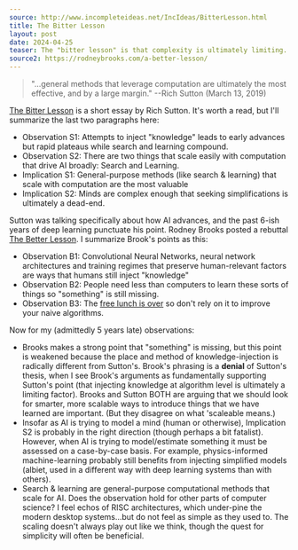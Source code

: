 ```yaml
---
source: http://www.incompleteideas.net/IncIdeas/BitterLesson.html
title: The Bitter Lesson
layout: post
date: 2024-04-25
teaser: The "bitter lesson" is that complexity is ultimately limiting.
source2: https://rodneybrooks.com/a-better-lesson/
---
```

> "...general methods that leverage computation are ultimately the most effective, and by a large margin."
> --Rich Sutton (March 13, 2019)

[The Bitter Lesson](http://www.incompleteideas.net/IncIdeas/BitterLesson.html) is a  short essay by Rich Sutton.  It's worth a read, but  I'll summarize the last two paragraphs here:
- Observation S1: Attempts to inject "knowledge" leads to early advances but rapid plateaus while search and learning compound.
- Observation S2: There are two things that scale easily with computation that drive AI broadly: Search and Learning.   
- Implication S1: General-purpose methods (like search & learning) that scale with computation are the most valuable 
- Implication S2: Minds are complex enough that seeking simplifications is ultimately a dead-end.

Sutton was talking specifically about how AI advances, and the past 6-ish years of deep learning punctuate his point.  Rodney Brooks posted a rebuttal [The Better Lesson](https://rodneybrooks.com/a-better-lesson/). I summarize Brook's points as this:
- Observation B1: Convolutional Neural Networks, neural network architectures and training regimes that preserve human-relevant factors are ways that humans still inject "knowledge"  
- Observation B2: People need less than computers to learn these sorts of things so "something" is still missing.
- Observation B3: The [free lunch is over](http://www.gotw.ca/publications/concurrency-ddj.htm) so don't rely on it to improve your naive algorithms.

Now for my (admittedly 5 years late) observations:
- Brooks makes a strong point that "something" is missing, but this point is weakened because the place and method of knowledge-injection is radically different from Sutton's.  Brook's phrasing is a **denial** of Sutton's thesis, when I see Brook's arguments as fundamentally supporting Sutton's point (that injecting knowledge at algorithm level is ultimately a limiting factor).  Brooks and Sutton BOTH are arguing that we should look for smarter, more scalable ways to introduce things that we have learned are important. (But they disagree on what 'scaleable means.)
- Insofar as AI is trying to model a mind (human or otherwise), Implication S2 is probably in the right direction (though perhaps a bit fatalist).  However, when AI is trying to model/estimate something it must be assessed on a case-by-case basis. For example, physics-informed machine-learning probably still benefits from injecting simplified models (albiet, used in a different way with deep learning systems than with others).
- Search & learning are general-purpose computational methods that scale for AI.  Does the observation hold for other parts of computer science?  I feel echos of RISC architectures, which under-pine the modern desktop systems...but do not feel as simple as they used to.  The scaling doesn't always play out like we think, though the quest for simplicity will often be beneficial.